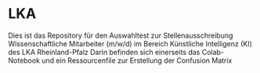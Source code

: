# LKA
Dies ist das Repository für den Auswahltest zur Stellenausschreibung Wissenschaftliche Mitarbeiter (m/w/d) im Bereich Künstliche Intelligenz (KI) des LKA Rheinland-Pfalz
Darin befinden sich einerseits das Colab-Notebook und ein Ressourcenfile zur Erstellung der Confusion Matrix
